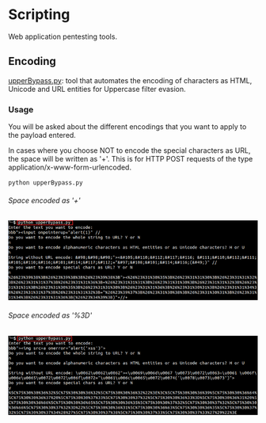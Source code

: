 # Scripting

Web application pentesting tools.

## Encoding

[upperBypass.py](../blob/main/upperBypass.py): tool that automates the encoding of characters as HTML, Unicode and URL entities for Uppercase filter evasion.

### Usage

You will be asked about the different encodings that you want to apply to the payload entered. 

In cases where you choose NOT to encode the special characters as URL, the space will be written as '+'. This is for HTTP POST requests of the type application/x-www-form-urlencoded.

```
python upperBypass.py
```

###### Space encoded as '+'

![alt text](https://github.com/daparicio8383/Scripting/blob/main/Images/upperBypass1.png "space encoded as '+'")


###### Space encoded as '%3D'

![alt text](https://github.com/daparicio8383/Scripting/blob/main/Images/upperBypass2.png "space encoded as '%3D'")
